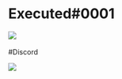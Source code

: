 # Executed#0001

![](https://komarev.com/ghpvc/?username=illegal1500&color=blueviolet)
  


#Discord



<img src="https://discord.c99.nl/widget/theme-3/948042493381980190.png"/>
